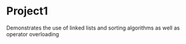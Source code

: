 # Project1
Demonstrates the use of linked lists and sorting algorithms as well as operator overloading

